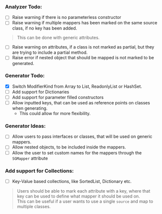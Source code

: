 ### Analyzer Todo:
- [ ] Raise warning if there is no parameterless constructor
- [ ] Raise warning if multiple mappers has been marked on the same source class, if no key has been added.
> This can be done with generic attributes.
- [ ] Raise warning on attributes, if a class is not marked as partial, but they are trying to include a partial method.
- [ ] Raise error if nested object that should be mapped is not marked to be generated.

### Generator Todo:
- [X] Switch ModifierKind from Array to List, ReadonlyList or HashSet.
- [ ] Add support for Dictionaries
- [ ] Add support for parameter filled constructors
- [ ] Allow inputted keys, that can be used as reference points on classes when generating.
  - This could allow for more flexibility.

### Generator Ideas:
- [ ] Allow users to pass interfaces or classes, that will be used on generic mappers.
- [ ] Allow nested objects, to be included inside the mappers.
- [ ] Allow the user to set custom names for the mappers through the `SGMapper` attribute

### Add support for Collections:
- [ ] Key-Value based collections, like SortedList, Dictionary etc.

> Users should be able to mark each attribute with a key, where that key can be used to define what mapper it should be used on. </br >
> This can be useful if a user wants to use a single `source` and map to multiple classes.